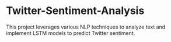 # Twitter-Sentiment-Analysis
This project leverages various NLP techniques to analyze text and implement LSTM models to predict Twitter sentiment.
